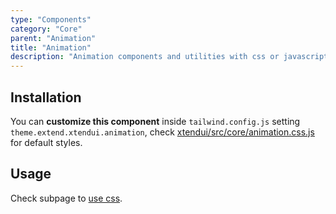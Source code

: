 ```yaml
---
type: "Components"
category: "Core"
parent: "Animation"
title: "Animation"
description: "Animation components and utilities with css or javascript transitions/animations."
---
```


## Installation

You can **customize this component** inside `tailwind.config.js` setting `theme.extend.xtendui.animation`, check [xtendui/src/core/animation.css.js](https://github.com/minimit/xtendui/blob/beta/src/core/animation.css.js) for default styles.

## Usage

Check subpage to [use css](/components/core/animation/css).
